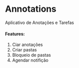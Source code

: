 # Annotations
Aplicativo de Anotações e Tarefas

#### Features: 

1. Ciar anotações
2. Criar pastas
3. Bloqueio de pastas
4. Agendar notifição
